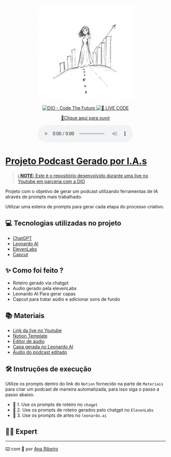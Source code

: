 <p align="center">
<img 
    src="./assets/A hand-drawn sketch in classic black and white, depicting a woman surrounded by ascending graphs and a path. The style is timeless and elegant, featuring rough lines, textured pencil strokes, and deep shadows again.jpg"
    width="300"
/>
</p>

<p align="center">
<a href="https://dio.me/">
    <img 
        src="https://img.shields.io/badge/DIO-Code_The_Future-28DA77?logo=youtube" 
        alt="DIO - Code The Future">
</a>
<a href="https://dio.me/">
<img 
    src="https://img.shields.io/badge/🔴_LIVE_CODE-FF5E72" 
    alt="🔴 LIVE CODE">
</a>
</p>

<p align="center">
    <a href="https://github.com/anaribeiro54/prompts-for-podcast-generate-by-ia/blob/main/output/Vira_Dados_Ep01.MP3"> 🔴Clique aqui para ouvir</p>

<div align="center">
    <audio src="output/Vira_Dados_Ep01.MP3" controls title="Podcast editado"></audio>
</div>

# Projeto Podcast Gerado por I.A.s


 > ℹ️ **NOTE:** Este é o repositório desenvolvido durante uma live no Youtube em parceria com a [DIO](https://dio.me)

Projeto com o objetivo de gerar um podcast utilizando ferramentas de IA através de prompts mais trabalhado.

Utilizar uma esteira de prompts para gerar cada etapa do processo criativo.

## 💻 Tecnologias utilizadas no projeto

- [ChatGPT](https://chat.openai.com/) 
- [Leonardo AI](https://leonardo.ai/)
- [ElevenLabs](https://beta.elevenlabs.io/)
- [Capcut](https://www.capcut.com/pt-br/)

## ✨ Como foi feito ?

- Roteiro gerado via chatgpt
- Audio gerado pela elevenLabs
- Leonardo AI Para gerar capas
- Capcut para tratar aúdio e adicionar sons de fundo

## 📚 Materiais

- [Link da live no Youtube](https://www.youtube.com)
- [Notion Template](https://helpful-jump-17b.notion.site/PAS-Podcast-AI-Studio-210489e15d7a4a73b743bb159e45d06f?pvs=4)
- [Editor de aúdio](https://www.capcut.com/editor?from_page=landing_page&__action_from=picture_V%C3%ADdeos%20profissionais%20em%20minutos,%20n%C3%A3o%20em%20horas.)
- [Capa gerada no Leonardo AI](https://github.com/anaribeiro54/prompts-for-podcast-generate-by-ia/blob/main/assets/A%20hand-drawn%20sketch%20in%20classic%20black%20and%20white%2C%20depicting%20a%20woman%20surrounded%20by%20ascending%20graphs%20and%20a%20path.%20The%20style%20is%20timeless%20and%20elegant%2C%20featuring%20rough%20lines%2C%20textured%20pencil%20strokes%2C%20and%20deep%20shadows%20again.jpg)
- [Áudio do podcast editado](https://github.com/anaribeiro54/prompts-for-podcast-generate-by-ia/blob/main/output/A%20hand-drawn%20sketch%20in%20classic%20black%20and%20white%2C%20depicting%20a%20woman%20surrounded%20by%20ascending%20graphs%20and%20a%20path.%20The%20style%20is%20timeless%20and%20elegant%2C%20featuring%20rough%20lines%2C%20textured%20pencil%20strokes%2C%20and%20deep%20shadows%20again.jpg)


## 🛠️ Instruções de execução

Utilize os prompts dentro do link do `Notion` fornecido na parte de `Materiais` para criar um podcast de maneira automatizada, para isso siga o passo a passo abaixo.

- 🤖 1. Use os prompts de roteiro no `chagpt`
- 🤖 2. Use os prompts de roteiro gerados pelo chatgpt no  `ElevenLabs`
- 🤖 3. Use os prompts de artes no `leonardo.ai`

## 👨‍💻 Expert

---

⌨️ com 💜 por [Ana Ribeiro](https://github.com/anaribeiro54/)
